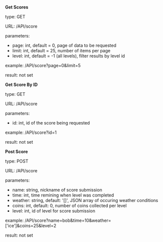 **Get Scores** 

type: GET 

URL: /API/score 

parameters:
 - page: int, default = 0, page of data to be requested
 - limit: int, default = 25, number of items per page
 - level: int, default = -1 (all levels), filter results by level id
 
  
 example: /API/score?page=0&limit=5 
 
 result: not set
 
 **Get Score By ID** 

type: GET 

URL: /API/score 

parameters:
 - id: int, id of the score being requested 

  
 example: /API/score?id=1
 
 result: not set 
 
   **Post Score** 

type: POST 

URL: /API/score 

parameters:
 - name: string, nickname of score submission
 - time: int, time remining when level was completed
 - weather: string, default: '[]', JSON array of occuring weather conditions
 - coins: int, default: 0, number of coins collected per level
 - level: int, id of level for score submission

  
 example: /API/score?name=bob&time=10&weather=['ice']&coins=25&level=2
 
 result: not set